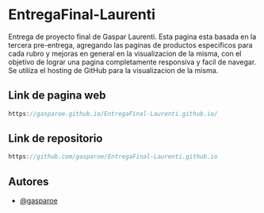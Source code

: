 
# EntregaFinal-Laurenti

Entrega de proyecto final de Gaspar Laurenti.
Esta pagina esta basada en la tercera pre-entrega, agregando las paginas de productos especificos para cada rubro y mejoras en general en la visualizacion de la misma, con el objetivo de lograr una pagina completamente responsiva y facil de navegar.
Se utiliza el hosting de GitHub para la visualizacion de la misma.

## Link de pagina web

```javascript
https://gasparoe.github.io/EntregaFinal-Laurenti.github.io/
```

## Link de repositorio

```javascript
https://github.com/gasparoe/EntregaFinal-Laurenti.github.io
```


## Autores

- [@gasparoe](https://www.github.com/gasparoe)

